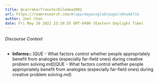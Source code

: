 ```yaml
---
title: @carraherTransferDilemma2002
url: https://roamresearch.com/#/app/megacoglab/page/x8nwAA71a
author: Joel Chan
date: Fri May 28 2021 23:10:55 GMT-0400 (Eastern Daylight Time)
---
```




###### Discourse Context

- **Informs::** [QUE - What factors control whether people appropriately benefit from analogies (especially far-field ones) during creative problem solving.md](QUE - What factors control whether people appropriately benefit from analogies (especially far-field ones) during creative problem solving.md)

